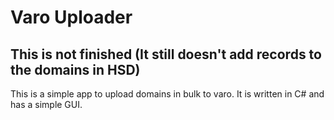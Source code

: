 # Varo Uploader

## This is not finished (It still doesn't add records to the domains in HSD)
This is a simple app to upload domains in bulk to varo. It is written in C# and has a simple GUI.
